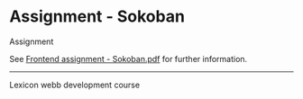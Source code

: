 # Assignment - Sokoban

Assignment

See [Frontend assignment - Sokoban.pdf](./Frontend%20assignment%20-%20Sokoban.pdf) for further information.

---
Lexicon webb development course